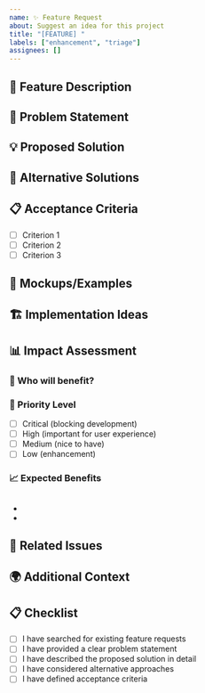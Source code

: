 ```yaml
---
name: ✨ Feature Request
about: Suggest an idea for this project
title: "[FEATURE] "
labels: ["enhancement", "triage"]
assignees: []
---
```


## 🚀 Feature Description

<!-- A clear and concise description of what you want to happen -->

## 🤔 Problem Statement

<!-- Is your feature request related to a problem? Please describe the problem you're trying to solve -->

## 💡 Proposed Solution

<!-- Describe the solution you'd like in detail -->

## 🔄 Alternative Solutions

<!-- Describe any alternative solutions or features you've considered -->

## 📋 Acceptance Criteria

<!-- Define what success looks like for this feature -->

- [ ] Criterion 1
- [ ] Criterion 2
- [ ] Criterion 3

## 🎨 Mockups/Examples

<!-- Add any mockups, wireframes, or examples that help illustrate the feature -->

## 🏗️ Implementation Ideas

<!-- If you have ideas on how this could be implemented, please share them -->

## 📊 Impact Assessment

### 👥 Who will benefit?

<!-- Describe the target audience for this feature -->

### 🎯 Priority Level

<!-- How important is this feature? -->

- [ ] Critical (blocking development)
- [ ] High (important for user experience)
- [ ] Medium (nice to have)
- [ ] Low (enhancement)

### 📈 Expected Benefits

## <!-- What benefits will this feature provide? -->

-
-

## 🔗 Related Issues

<!-- Link any related issues or discussions -->

## 🌍 Additional Context

<!-- Add any other context, research, or screenshots about the feature request here -->

## 📋 Checklist

- [ ] I have searched for existing feature requests
- [ ] I have provided a clear problem statement
- [ ] I have described the proposed solution in detail
- [ ] I have considered alternative approaches
- [ ] I have defined acceptance criteria
